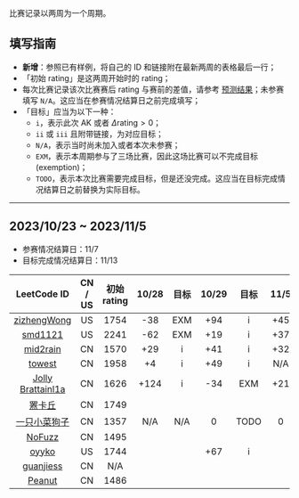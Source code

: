 比赛记录以两周为一个周期。

## 填写指南

- **新增**：参照已有样例，将自己的 ID 和链接附在最新两周的表格最后一行；
- 「初始 rating」是这两周开始时的 rating；
- 每次比赛记录该次比赛赛后 rating 与赛前的差值，请参考 [预测结果](https://lccn.lbao.site/)；未参赛填写 `N/A`。这应当在参赛情况结算日之前完成填写；
- 「目标」应当为以下一种：
    - `i`，表示此次 AK 或者 $\Delta\text{rating} > 0$；
    - `ii` 或 `iii` 且附带链接，为对应目标；
    - `N/A`，表示当时尚未加入或者本次未参赛；
    - `EXM`，表示本周期参与了三场比赛，因此这场比赛可以不完成目标 (exemption)；
    - `TODO`，表示本次比赛需要完成目标，但是还没完成。这应当在目标完成情况结算日之前替换为实际目标。

---

## 2023/10/23 ~ 2023/11/5

- 参赛情况结算日：11/7
- 目标完成情况结算日：11/13 

| LeetCode ID | CN / US | 初始 rating | 10/28 | 目标 | 10/29 | 目标 | 11/5 | 目标 |
| :---------: | :-----: | :--------: | :---: | :--: | :---: | :--: | :--: | :--: |
|[zizhengWong](https://leetcode.com/ZJU_Rookie/) | US | 1754 |-38 |EXM | +94 | i| +45| i |
|[smd1121](https://leetcode.com/smd1121/) | US | 2241 | -62 | EXM | +19 | i | +37 | i |
|[mid2rain](https://leetcode.cn/u/fengmian123/) | CN | 1570 | +29 | i | +41 | i | +32 | i |
|[towest](https://leetcode.cn/u/vinci-/) | CN | 1958 | +4 | i | +49 | i | N/A | N/A |
|[Jolly Brattainl1a](https://leetcode.cn/u/angels-coder-edit/) | CN | 1626 | +124 | i | -34 | EXM | +21 | i |
|[罴卡丘](https://leetcode.cn/u/beakachu/) | CN | 1749 |
|[一只小菜狗子](https://leetcode.cn/u/yi-zhi-xiao-cai-gou-zi-zhu/)| CN | 1357 | N/A | N/A | 0 | TODO | 0 | TODO |
|[NoFuzz](https://leetcode.cn/u/nyflame/)| CN | 1495 | 
|[oyyko](https://leetcode.com/Oyyko/)| US | 1744 | | | +67 | i | | |
|[guanjiess](https://leetcode.cn/u/guanjiess/)| CN | N/A | | | | | | |
|[Peanut](https://leetcode.cn/u/intelligent-volharduvg/)| CN | 1486 | | | | | | |